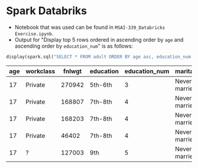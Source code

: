 # Spark Databriks

* Notebook that was used can be found in `MSAI-339_Databricks Exercise.ipynb`.
* Output for "Display top 5 rows ordered in ascending order by `age` and ascending order by `education_num`" is as follows:

```python
display(spark.sql("SELECT * FROM adult ORDER BY age asc, education_num asc LIMIT 5"))
```

| age | workclass | fnlwgt | education | education_num | marital_status | occupation      | relationship   | race  | sex  | capital_gain | capital_loss | hours_per_week | native_country | income |
| --- | --------- | ------ | --------- | ------------- | -------------- | --------------- | -------------- | ----- | ---- | ------------ | ------------ | -------------- | -------------- | ------ |
| 17  | Private   | 270942 | 5th-6th   | 3             | Never-married  | Other-service   | Other-relative | White | Male | 0            | 0            | 48             | Mexico         | <=50K  |
| 17  | Private   | 168807 | 7th-8th   | 4             | Never-married  | Craft-repair    | Not-in-family  | White | Male | 0            | 0            | 45             | United-States  | <=50K  |
| 17  | Private   | 168203 | 7th-8th   | 4             | Never-married  | Farming-fishing | Other-relative | Other | Male | 0            | 0            | 40             | Mexico         | <=50K  |
| 17  | Private   | 46402  | 7th-8th   | 4             | Never-married  | Sales           | Own-child      | White | Male | 0            | 0            | 8              | United-States  | <=50K  |
| 17  | ?         | 127003 | 9th       | 5             | Never-married  | ?               | Own-child      | Black | Male | 0            | 0            | 40             | United-States  | <=50K  |
